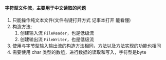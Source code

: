 #### 字符型文件流，主要用于中文读取的问题
1. 只能操作纯文本文件(文件右键打开方式 记事本打开 能看懂)
2. 构造方法; 
   1. 创建输入流 `FileReader`，也是低级流
   2. 创建输出流 `FileWriter`，也是低级流
3. 使用与字节型输入输出流的构造方法相同，方法以及方法实现的功能也相同
4. 需要使用 char 类型的数组，进行数据的读取和写入，字符型是byte
